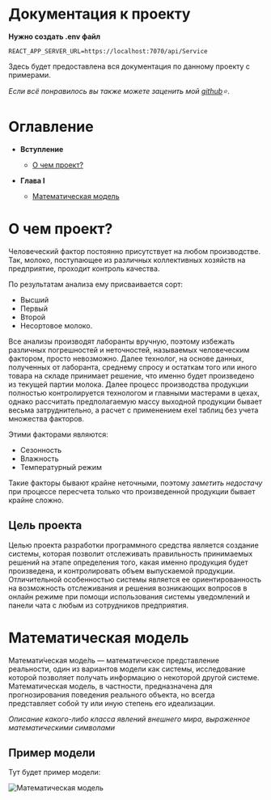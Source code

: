 # Документация к проекту

**Нужно создать .env файл**
```
REACT_APP_SERVER_URL=https://localhost:7070/api/Service
```

Здесь будет предоставлена вся документация по данному проекту с примерами.

_Если всё понравилось вы также можете заценить мой [github](https://github.com/nik0rai)⭐_.

# Оглавление

- **Вступление**

  - [О чем проект?](#о-чем-проект)

- **Глава I**

  - [Математическая модель](#Математическая-модель)

# О чем проект?

Человеческий фактор постоянно присутствует на любом производстве. 
Так, молоко, поступающее из различных коллективных хозяйств 
на предприятие, проходит контроль качества.

По результатам анализа ему присваивается сорт: 

- Высший
- Первый
- Второй
- Несортовое молоко. 

Все анализы производят лаборанты вручную, поэтому избежать различных 
погрешностей и неточностей, называемых человеческим фактором, просто 
невозможно. Далее технолог, на основе данных, полученных от лаборанта, 
среднему спросу и остаткам того или иного товара на складе принимает 
решение, что именно будет произведено из текущей партии молока. 
Далее процесс производства продукции полностью контролируется 
технологом и главными мастерами в цехах, однако рассчитать 
предполагаемую массу выходной продукции бывает весьма затруднительно, 
а расчет с применением exel таблиц без учета множества факторов.

Этими факторами являются: 

- Сезонность
- Влажность
- Температурный режим

Такие факторы бывают крайне неточными, поэтому _заметить недостачу_ при 
процессе пересчета только что произведенной продукции бывает крайне сложно.

## Цель проекта

Целью проекта разработки программного средства является создание 
системы, которая позволит отслеживать правильность принимаемых 
решений на этапе определения того, какая именно продукция будет 
произведена, и контролировать объем выпускаемой продукции. 
Отличительной особенностью системы является ее ориентированность на 
возможность отслеживания и решения возникающих вопросов в онлайн 
режиме при помощи использования системы уведомлений и панели чата с 
любым из сотрудников предприятия.

# Математическая модель

Математи́ческая моде́ль — математическое представление реальности, один из вариантов модели как системы, исследование которой позволяет получать информацию о некоторой другой системе. Математическая модель, в частности, предназначена для прогнозирования поведения реального объекта, но всегда представляет собой ту или иную степень его идеализации. 

_Описание какого-либо класса явлений внешнего мира, выраженное математическими символами_

## Пример модели

Тут будет пример модели:

![Математическая модель](https://resh.edu.ru/uploads/lesson_extract/6468/20190222145219/OEBPS/objects/c_info_11_10_1/33335e94-5710-4f48-9949-65d35fa351f1.png)
